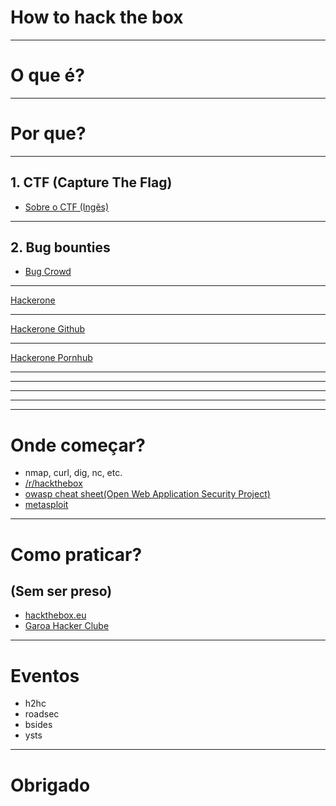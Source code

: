 # How to hack the box

---

# O que é?

---

# Por que?

---

## 1. CTF (Capture The Flag)

* [Sobre o CTF (Ingẽs)](https://www.youtube.com/watch?v=8ev9ZX9J45A)

---

## 2. Bug bounties

* [Bug Crowd](https://www.bugcrowd.com/bug-bounty-list/)

---

[Hackerone](https://hackerone.com)

---

[Hackerone Github](https://hackerone.com/github)

---

[Hackerone Pornhub](https://hackerone.com/pornhub)

---

<!-- .slide: data-background="imgs/bugbounty-ph4.jpg" -->

---

<!-- .slide: data-background="imgs/bugbounty-ph1.png" -->

---

<!-- .slide: data-background="imgs/bugbounty-ph2.jpg" -->

---

<!-- .slide: data-background="imgs/bugbounty-ph3.jpg" -->

---

# Onde começar?

* nmap, curl, dig, nc, etc.
* [/r/hackthebox](https://reddit.com/r/hackthebox)
* [owasp  cheat sheet(Open Web Application Security Project)](https://www.owasp.org/index.php/OWASP_Cheat_Sheet_Series)
* [metasploit](https://metasploit.com)

---

# Como praticar?
## (Sem ser preso)

* [hackthebox.eu](https://hackthebox.eu)
* [Garoa Hacker Clube](https://garoa.net.br/wiki/Capture_The_Flag)

---

# Eventos

* h2hc
* roadsec
* bsides
* ysts

---

# Obrigado

